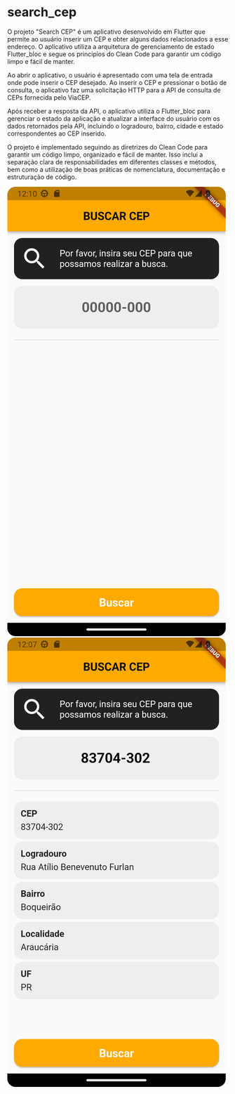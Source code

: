 # search_cep

O projeto "Search CEP" é um aplicativo desenvolvido em Flutter que permite ao usuário inserir um CEP e obter alguns dados relacionados a esse endereço. O aplicativo utiliza a arquitetura de gerenciamento de estado Flutter_bloc e segue os princípios do Clean Code para garantir um código limpo e fácil de manter.

Ao abrir o aplicativo, o usuário é apresentado com uma tela de entrada onde pode inserir o CEP desejado. Ao inserir o CEP e pressionar o botão de consulta, o aplicativo faz uma solicitação HTTP para a API de consulta de CEPs fornecida pelo ViaCEP.

Após receber a resposta da API, o aplicativo utiliza o Flutter_bloc para gerenciar o estado da aplicação e atualizar a interface do usuário com os dados retornados pela API, incluindo o logradouro, bairro, cidade e estado correspondentes ao CEP inserido.

O projeto é implementado seguindo as diretrizes do Clean Code para garantir um código limpo, organizado e fácil de manter. Isso inclui a separação clara de responsabilidades em diferentes classes e métodos, bem como a utilização de boas práticas de nomenclatura, documentação e estruturação de código.

![IMG1](./assets/img_page_no_data.png)
![IMG2](./assets/img_page_with_data.png)